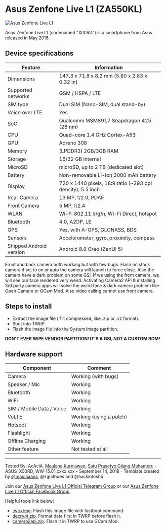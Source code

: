  # Asus Zenfone Live L1 (ZA550KL)
![Asus Zenfone Live L1](https://cdn2.gsmarena.com/vv/pics/asus/asus-zenfone-live-l1-za550kl-1.jpg)

Asus Zenfone Live L1 (codenamed "X00RD") is a smartphone from Asus released in May 2018.

## Device specifications

|         Feature         |                            Information                                |
|-------------------------|-----------------------------------------------------------------------|
| Dimensions              | 147.3 x 71.8 x 8.2 mm (5.80 x 2.83 x 0.32 in)                         |
| Supported networks      | GSM / HSPA / LTE                                                      |
| SIM type                | Dual SIM (Nano-SIM, dual stand-by)                                    |
| Voice over LTE          | Yes                                                                   |
| SoC                     | Qualcomm MSM8917 Snapdragon 425 (28 nm)                               |
| CPU                     | Quad-core 1.4 GHz Cortex-A53                                          |
| GPU                     | Adreno 308                                                            |
| Memory                  | (LPDDR3) 2GB/3GB RAM                                                  |
| Storage                 | 16/32 GB Internal                                                     |
| MicroSD                 | microSD, up to 2 TB (dedicated slot)                                  |
| Battery                 | Non-removable Li-Ion 3000 mAh battery                                 |
| Display                 | 720 x 1440 pixels, 18:9 ratio (~293 ppi density), 5.5 inch            |
| Rear Camera             | 13 MP, f/2.0, PDAF                                                    |
| Front Camera            | 5 MP, f/2.4                                                           |
| WLAN                    | Wi-Fi 802.11 b/g/n, Wi-Fi Direct, hotspot                             |
| Bluetooth               | 4.0, A2DP, LE                                                         |
| GPS                     | Yes, with A-GPS, GLONASS, BDS                                         |
| Sensors                 | Accelerometer, gyro, proximity, compass                               |
| Shipped Android version | Android 8.0 Oreo (ZenUI 5)                                            |

Front and back camera both working but with few bugs. Flash on stock camera if set to on or auto the camera will launch to force close. Also the camera have a dark problem on some GSI. If we using the front camera, we will see our face rendered very weird. Activating Camera2 API & installing 3rd party camera apps will solve the weird face & dark camera problem like Open Camera or GCam Mod. Also video calling cannot use front camera.

## Steps to install

* Extract the image file (if it compressed, like .zip or .xz format).
* Boot into TWRP.
* Flash the image file into the System Image partition.

**DON'T EVER WIPE VENDOR PARTITION! IT'S A GSI, NOT A CUSTOM ROM!**

## Hardware support

| Component                 |      Comment                                              |
|---------------------------|-----------------------------------------------------------|
| Camera                    | Working (with bugs)                                       |
| Speaker / Mic             | Working                                                   |
| Bluetooth                 | Working                                                   |
| WiFi                      | Working                                                   |
| SIM / Mobile Data / Voice | Working                                                   |
| VoLTE                     | Working (using a patch)                                   |
| Hotspot                   | Working                                                   |
| Flashlight                | Working                                                   |
| Offline Charging          | Working                                                   |
| Other feature             | Not tested at all                                         |
---

Tested By: AcAciA, [Maulana Kurniawan](https://t.me/maulaaana), [Satu Prasetyo Gilang Mahameru](https://t.me/m4h4m3ru) - ASUS_X00RD, WW-15.01.xxxx.xxx - September 14, 2018 - Template created by [@maulaaana](https://github.com/maulaaana), @zguithues and @hackintosh5

Join our [Asus Zenfone Live L1 Official Telegram Group](https://t.me/ZenfoneLiveL1) or our [Asus Zenfone Live L1 Official Facebook Group](https://www.facebook.com/groups/1179335585483994/)

Helpful tools link below!
* [twrp.img](https://drive.google.com/open?id=1FlE-HsSRJ-NwNQlACo-2vKfnvKQZFCKs). Flash this image file with fastboot command.
* [decrypt.zip](https://drive.google.com/open?id=1Xlt7ghekdBt3SVpQBZlP8oGmoHOI2l-F). Format data first in TWRP before flash it.
* [camera2api.zip](https://drive.google.com/open?id=1QATgW1oe7IOkuD26OBWS0mnR79NmS1OK). Flash it in TWRP to use GCam Mod.